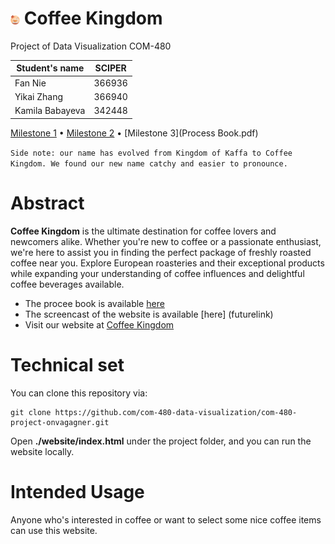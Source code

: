 # <img src="milestones/images/milk-tea.png" width=3%/> Coffee Kingdom 

Project of Data Visualization COM-480

| Student's name  | SCIPER |
| --------------- | ------ |
| Fan Nie         | 366936 |
| Yikai Zhang     | 366940 |
| Kamila Babayeva | 342448 |

[Milestone 1](milestones/milestone1.md) • [Milestone 2](milestones/milestone2.md) • [Milestone 3](Process Book.pdf)

`Side note: our name has evolved from Kingdom of Kaffa to Coffee Kingdom. We found our new name catchy and easier to pronounce.`

# Abstract
**Coffee Kingdom** is the ultimate destination for coffee lovers and newcomers alike. Whether you're new to coffee or a passionate enthusiast, we're here to assist you in finding the perfect package of freshly roasted coffee near you. Explore European roasteries and their exceptional products while expanding your understanding of coffee influences and delightful coffee beverages available.

- The procee book is available [here](futurelink)
- The screencast of the website is available [here] (futurelink)
- Visit our website at [Coffee Kingdom](https://com-480-data-visualization.github.io/project-2023-kingdom_of_kaffa)

# Technical set
You can clone this repository via:
```
git clone https://github.com/com-480-data-visualization/com-480-project-onvagagner.git
```
Open **./website/index.html** under the project folder, and you can run the website locally.

# Intended Usage
Anyone who's interested in coffee or want to select some nice coffee items can use this website.

